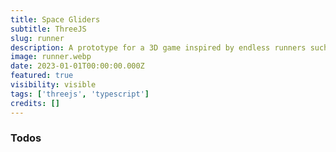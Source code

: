 ```yaml
---
title: Space Gliders
subtitle: ThreeJS
slug: runner
description: A prototype for a 3D game inspired by endless runners such as Subway Surfers and Temple Run. Made with React.js and React-Three-Fiber
image: runner.webp
date: 2023-01-01T00:00:00.000Z
featured: true
visibility: visible
tags: ['threejs', 'typescript']
credits: []
---
```


### Todos
